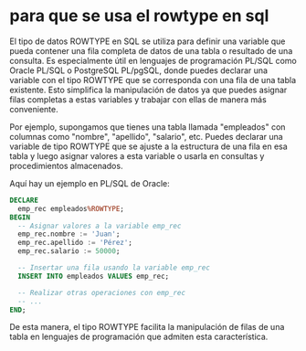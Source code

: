 # para que se usa el rowtype en sql

El tipo de datos ROWTYPE en SQL se utiliza para definir una variable que pueda contener una fila completa de datos de una tabla o resultado de una consulta. Es especialmente útil en lenguajes de programación PL/SQL como Oracle PL/SQL o PostgreSQL PL/pgSQL, donde puedes declarar una variable con el tipo ROWTYPE que se corresponda con una fila de una tabla existente. Esto simplifica la manipulación de datos ya que puedes asignar filas completas a estas variables y trabajar con ellas de manera más conveniente.

Por ejemplo, supongamos que tienes una tabla llamada "empleados" con columnas como "nombre", "apellido", "salario", etc. Puedes declarar una variable de tipo ROWTYPE que se ajuste a la estructura de una fila en esa tabla y luego asignar valores a esta variable o usarla en consultas y procedimientos almacenados.

Aquí hay un ejemplo en PL/SQL de Oracle:

```sql
DECLARE
  emp_rec empleados%ROWTYPE;
BEGIN
  -- Asignar valores a la variable emp_rec
  emp_rec.nombre := 'Juan';
  emp_rec.apellido := 'Pérez';
  emp_rec.salario := 50000;

  -- Insertar una fila usando la variable emp_rec
  INSERT INTO empleados VALUES emp_rec;

  -- Realizar otras operaciones con emp_rec
  -- ...
END;
```

De esta manera, el tipo ROWTYPE facilita la manipulación de filas de una tabla en lenguajes de programación que admiten esta característica.
